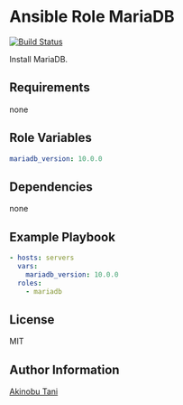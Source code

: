Ansible Role MariaDB
=========

[![Build Status](https://travis-ci.org/akinobu-tani/ansible-role-mariadb.svg?branch=master)](https://travis-ci.org/akinobu-tani/ansible-role-mariadb)

Install MariaDB.

Requirements
------------

none

Role Variables
--------------

``` yaml
mariadb_version: 10.0.0
```

Dependencies
------------

none

Example Playbook
----------------

``` yaml
- hosts: servers
  vars:
    mariadb_version: 10.0.0
  roles:
    - mariadb
```

License
-------

MIT

Author Information
------------------

[Akinobu Tani](http://github.com/akinobu-tani)
